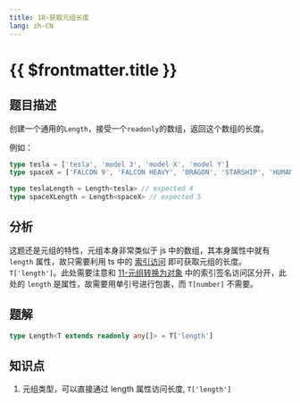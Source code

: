 ```yaml
---
title: 18-获取元组长度
lang: zh-CN
---
```


# {{ $frontmatter.title }}

## 题目描述

创建一个通用的`Length`，接受一个`readonly`的数组，返回这个数组的长度。

例如：

```ts
type tesla = ['tesla', 'model 3', 'model X', 'model Y']
type spaceX = ['FALCON 9', 'FALCON HEAVY', 'DRAGON', 'STARSHIP', 'HUMAN SPACEFLIGHT']

type teslaLength = Length<tesla> // expected 4
type spaceXLength = Length<spaceX> // expected 5
```

## 分析

这题还是元组的特性，元组本身非常类似于 js 中的数组，其本身属性中就有 `length` 属性，故只需要利用 ts 中的 [索引访问](https://www.typescriptlang.org/docs/handbook/2/indexed-access-types.html) 即可获取元组的长度。 `T['length']`。此处需要注意和 [11-元组转换为对象](/easy/11-%E5%85%83%E7%BB%84%E8%BD%AC%E6%8D%A2%E4%B8%BA%E5%AF%B9%E8%B1%A1.md) 中的索引签名访问区分开，此处的 `length` 是属性，故需要用单引号进行包裹，而 `T[number]` 不需要。

## 题解

```ts
type Length<T extends readonly any[]> = T['length']
```

## 知识点

1. 元组类型，可以直接通过 length 属性访问长度, `T['length']`